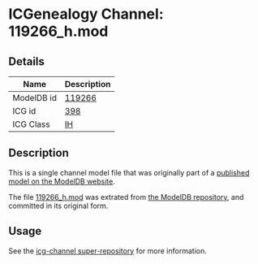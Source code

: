 # ICGenealogy Channel: 119266\_h.mod

## Details

Name | Description
---- | -----------
ModelDB id | [119266](http://senselab.med.yale.edu/ModelDB/ShowModel.cshtml?model=119266)
ICG id | [398](http://icg.neurotheory.ox.ac.uk/channels/4/398)
ICG Class | [IH](http://icg.neurotheory.ox.ac.uk/channels/4)

## Description

This is a single channel model file that was originally part of a [published model on the ModelDB website](http://senselab.med.yale.edu/mModelDB/ShowModel.cshtml?model=119266).

The file [119266\_h.mod](119266_h.mod) was extrated from [the ModelDB repository](http://senselab.med.yale.edu/ModelDB/ShowModel.cshtml?model=119266), and committed in its original form.

## Usage

See the [icg-channel super-repository](https://github.com/icgenealogy/icg-channels) for more information.